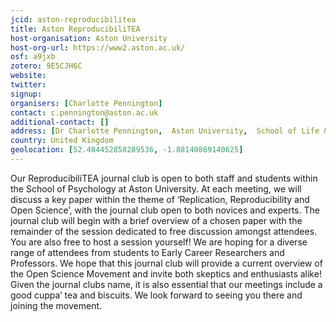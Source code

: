 ```yaml
---
jcid: aston-reproducibilitea
title: Aston ReproducibiliTEA
host-organisation: Aston University
host-org-url: https://www2.aston.ac.uk/
osf: a9jxb
zotero: 9E5CJH6C
website: 
twitter: 
signup: 
organisers: [Charlotte Pennington]
contact: c.pennington@aston.ac.uk
additional-contact: []
address: [Dr Charlotte Pennington,  Aston University,  School of Life & Health Sciences,  Birmingham,  B4 7ET]
country: United Kingdom
geolocation: [52.484452858289536, -1.88140869140625]
---
```


Our ReproducibiliTEA journal club is open to both staff and students within the School of Psychology at Aston University. At each meeting, we will discuss a key paper within the theme of ‘Replication, Reproducibility and Open Science’, with the journal club open to both novices and experts. The journal club will begin with a brief overview of a chosen paper with the remainder of the session dedicated to free discussion amongst attendees. You are also free to host a session yourself! We are hoping for a diverse range of attendees from students to Early Career Researchers and Professors. We hope that this journal club will provide a current overview of the Open Science Movement and invite both skeptics and enthusiasts alike! Given the journal clubs name, it is also essential that our meetings include a good cuppa’ tea and biscuits. We look forward to seeing you there and joining the movement.
